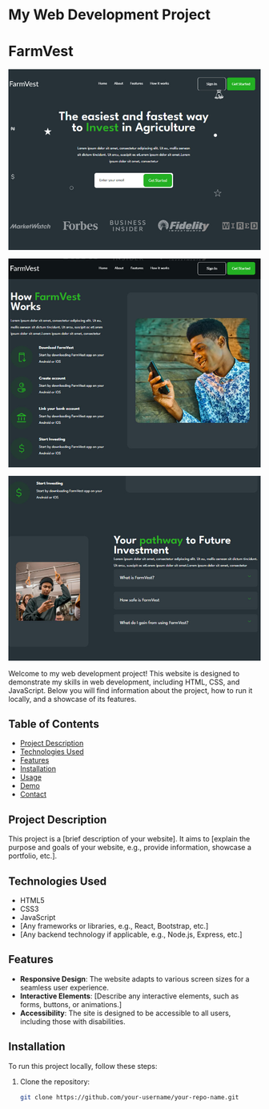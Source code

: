 # My Web Development Project
# FarmVest

<p align="center">
<img src="https://github.com/OlenaSonhrova/image/blob/main/FarmVest1.jpg?raw=true">
<p align="center">
<img src="https://github.com/OlenaSonhrova/image/blob/main/FarmVest2.jpg?raw=true">
<p align="center">
<img src="https://github.com/OlenaSonhrova/image/blob/main/FarmVest3.jpg?raw=true">

Welcome to my web development project! This website is designed to demonstrate my skills in web development, including HTML, CSS, and JavaScript. Below you will find information about the project, how to run it locally, and a showcase of its features.

## Table of Contents

- [Project Description](#project-description)
- [Technologies Used](#technologies-used)
- [Features](#features)
- [Installation](#installation)
- [Usage](#usage)
- [Demo](#demo)
- [Contact](#contact)

## Project Description

This project is a [brief description of your website]. It aims to [explain the purpose and goals of your website, e.g., provide information, showcase a portfolio, etc.].

## Technologies Used

- HTML5
- CSS3
- JavaScript
- [Any frameworks or libraries, e.g., React, Bootstrap, etc.]
- [Any backend technology if applicable, e.g., Node.js, Express, etc.]

## Features

- **Responsive Design**: The website adapts to various screen sizes for a seamless user experience.
- **Interactive Elements**: [Describe any interactive elements, such as forms, buttons, or animations.]
- **Accessibility**: The site is designed to be accessible to all users, including those with disabilities.

## Installation

To run this project locally, follow these steps:

1. Clone the repository:
   ```bash
   git clone https://github.com/your-username/your-repo-name.git
